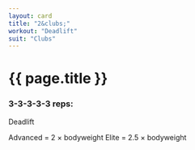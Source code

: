 ```yaml
---
layout: card
title: "2&clubs;"
workout: "Deadlift"
suit: "Clubs"
---
```


<h1>{{ page.title }}</h1>

<h3>3-3-3-3-3 reps:</h3>

<p>Deadlift</p>

<p>
  Advanced = 2 &times; bodyweight
  Elite = 2.5 &times; bodyweight
</p>

